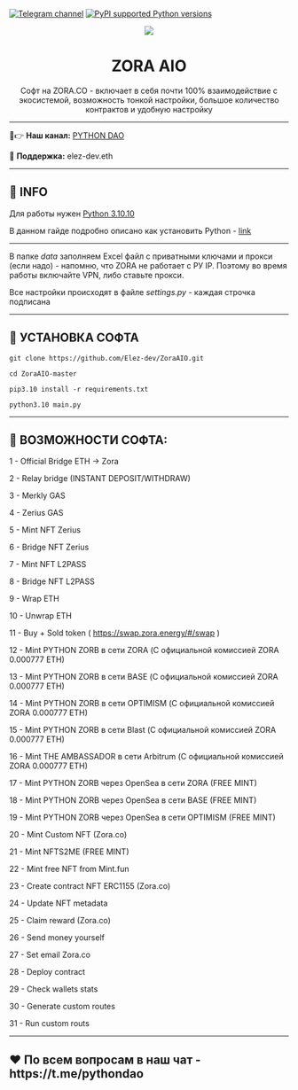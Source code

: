 [![Telegram channel](https://img.shields.io/endpoint?url=https://runkit.io/damiankrawczyk/telegram-badge/branches/master?url=https://t.me/developercode1)](https://t.me/developercode1)
[![PyPI supported Python versions](https://img.shields.io/badge/Python%203.10.10-8A2BE2)](https://www.python.org/downloads/release/python-31010/)

<div align="center">
  <img src="https://static25.tgcnt.ru/posts/_0/01/019c0893adc38ba7258f5b1db753a671.jpg"  />
  <h1>ZORA AIO</h1>
  <p>Софт на ZORA.CO - включает в себя почти 100% взаимодействие с экосистемой, возможность тонкой настройки, большое количество контрактов и удобную настройку</p>
</div>

---

🤠👉 <b>Наш канал:</b> [PYTHON DAO](https://t.me/developercode1)

🤗 <b>Поддержка:</b> elez-dev.eth

---
<h2>🙊 INFO</h2>

Для работы нужен [Python 3.10.10](https://www.python.org/downloads/release/python-31010/)

В данном гайде подробно описано как установить Python - [link](https://mirror.xyz/wiedzmin.eth/Z06W81VrxO9KI88vkcxeW0Lc8f2nBo5Wdyqce0HTNm8)

---
В папке _data_ заполняем Excel файл с приватными ключами и прокси (если надо) - напомню, что ZORA не работает с РУ IP. Поэтому во время работы включайте VPN, либо ставьте прокси.

Все настройки происходят в файле _settings.py_ - каждая строчка подписана

---
<h2>🚀 УСТАНОВКА СОФТА</h2>

```
git clone https://github.com/Elez-dev/ZoraAIO.git

cd ZoraAIO-master

pip3.10 install -r requirements.txt

python3.10 main.py
```
---
<h2>🤖 ВОЗМОЖНОСТИ СОФТА:</h2>

1  - Official Bridge ETH -> Zora

2  - Relay bridge (INSTANT DEPOSIT/WITHDRAW)

3  - Merkly GAS

4  - Zerius GAS

5  - Mint NFT Zerius

6  - Bridge NFT Zerius

7  - Mint NFT L2PASS

8  - Bridge NFT L2PASS

9  - Wrap ETH

10 - Unwrap ETH 

11 - Buy + Sold token ( https://swap.zora.energy/#/swap )

12 - Mint PYTHON ZORB в сети ZORA        (С официальной комиссией ZORA 0.000777 ETH)

13 - Mint PYTHON ZORB в сети BASE        (С официальной комиссией ZORA 0.000777 ETH)

14 - Mint PYTHON ZORB в сети OPTIMISM    (С официальной комиссией ZORA 0.000777 ETH)

15 - Mint PYTHON ZORB в сети Blast       (С официальной комиссией ZORA 0.000777 ETH)

16 - Mint THE AMBASSADOR в сети Arbitrum (С официальной комиссией ZORA 0.000777 ETH)

17 - Mint PYTHON ZORB через OpenSea в сети ZORA     (FREE MINT)

18 - Mint PYTHON ZORB через OpenSea в сети BASE     (FREE MINT)

19 - Mint PYTHON ZORB через OpenSea в сети OPTIMISM (FREE MINT)

20 - Mint Custom NFT  (Zora.co)

21 - Mint NFTS2ME (FREE MINT)

22 - Mint free NFT from Mint.fun

23 - Create contract NFT ERC1155 (Zora.co)

24 - Update NFT metadata

25 - Claim reward (Zora.co)

26 - Send money yourself

27 - Set email Zora.co

28 - Deploy contract

29 - Check wallets stats

30 - Generate custom routes

31 - Run custom routs


---
<h2>❤️ По всем вопросам в наш чат - https://t.me/pythondao</h2>
